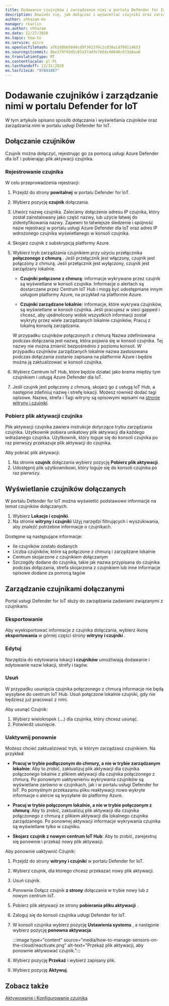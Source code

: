 ```yaml
---
title: Dodawanie czujników i zarządzanie nimi w portalu Defender for IoT
description: Dowiedz się, jak dołączać i wyświetlać czujniki oraz zarządzać nimi w portalu usługi Defender for IoT.
author: shhazam-ms
manager: rkarlin
ms.author: shhazam
ms.date: 12/27/2020
ms.topic: how-to
ms.service: azure
ms.openlocfilehash: a763d8b65049cd9f301379c2c038a1d799114653
ms.sourcegitcommit: 8be279f92d5c07a37adfe766dc40648c673d8aa8
ms.translationtype: MT
ms.contentlocale: pl-PL
ms.lasthandoff: 12/31/2020
ms.locfileid: "97841887"
---
```

# <a name="onboard-and-manage-sensors-in-the-defender-for-iot-portal"></a>Dodawanie czujników i zarządzanie nimi w portalu Defender for IoT

W tym artykule opisano sposób dołączania i wyświetlania czujników oraz zarządzania nimi w portalu usługi Defender for IoT.

## <a name="onboard-sensors"></a>Dołączanie czujników

Czujnik można dołączyć, rejestrując go za pomocą usługi Azure Defender dla IoT i pobierając plik aktywacji czujnika.

### <a name="register-the-sensor"></a>Rejestrowanie czujnika

W celu przeprowadzenia rejestracji:

1. Przejdź do strony **powitalnej** w portalu Defender for IoT.
1. Wybierz pozycję **czujnik** dołączania.
1. Utwórz nazwę czujnika. Zalecamy dołączenie adresu IP czujnika, który został zainstalowany jako część nazwy, lub użycie łatwej do zidentyfikowania nazwy. Zapewni to łatwiejsze śledzenie i spójność nazw rejestracji w portalu usługi Azure Defender dla IoT oraz adres IP wdrożonego czujnika wyświetlanego w konsoli czujnika.
1. Skojarz czujnik z subskrypcją platformy Azure.
1. Wybierz tryb zarządzania czujnikiem przy użyciu przełącznika **połączonego z chmurą** . Jeśli przełącznik jest włączony, czujnik jest połączony z chmurą. Jeśli przełącznik jest wyłączony, czujnik jest zarządzany lokalnie.

   - **Czujniki połączone z chmurą**: informacje wykrywane przez czujnik są wyświetlane w konsoli czujnika. Informacje o alertach są dostarczane przez Centrum IoT Hub i mogą być udostępniane innym usługom platformy Azure, na przykład na platformie Azure.

   - **Czujniki zarządzane lokalnie**: informacje, które wykrywa czujników, są wyświetlane w konsoli czujnika. Jeśli pracujesz w sieci gapped i chcesz, aby ujednolicony widok wszystkich informacji został wykryty przez wiele zarządzanych lokalnie czujników, Pracuj z lokalną konsolą zarządzania.

   W przypadku czujników połączonych z chmurą Nazwa zdefiniowana podczas dołączania jest nazwą, która pojawia się w konsoli czujnika. Tej nazwy nie można zmienić bezpośrednio z poziomu konsoli. W przypadku czujników zarządzanych lokalnie nazwa zastosowana podczas dołączania zostanie zapisana na platformie Azure i będzie można ją zaktualizować w konsoli czujnika.

1. Wybierz Centrum IoT Hub, które będzie działać jako brama między tym czujnikiem i usługą Azure Defender dla IoT.
1. Jeśli czujnik jest połączony z chmurą, skojarz go z usługą IoT Hub, a następnie zdefiniuj nazwę i strefę lokacji. Możesz również dodać tagi opisowe. Nazwa, strefa i Tagi witryny są opisowymi wpisami na [stronie witryny i czujniki](#view-onboarded-sensors).

### <a name="download-the-sensor-activation-file"></a>Pobierz plik aktywacji czujnika

Plik aktywacji czujnika zawiera instrukcje dotyczące trybu zarządzania czujnika. Użytkownik pobiera unikatowy plik aktywacji dla każdego wdrażanego czujnika. Użytkownik, który loguje się do konsoli czujnika po raz pierwszy przekazuje plik aktywacji do czujnika.

Aby pobrać plik aktywacji:

1. Na stronie **czujnik** dołączania wybierz pozycję **Pobierz plik aktywacji**.
1. Udostępnij plik użytkownikowi, który loguje się do konsoli czujnika po raz pierwszy.

## <a name="view-onboarded-sensors"></a>Wyświetlanie czujników dołączanych

W portalu Defender for IoT można wyświetlić podstawowe informacje na temat czujników dołączanych. 

1. Wybierz **Lokacje i czujniki**.
1. Na stronie **witryny i czujniki** Użyj narzędzi filtrujących i wyszukiwania, aby znaleźć potrzebne informacje o czujnikach.

Dostępne są następujące informacje:

- Ile czujników zostało dodanych
- Liczba czujników, które są połączone z chmurą i zarządzane lokalnie
- Centrum skojarzone z czujnikiem dołączanym
- Szczegóły dodane do czujnika, takie jak nazwa przypisana do czujnika podczas dołączania, strefa skojarzona z czujnikiem lub inne informacje opisowe dodane za pomocą tagów

## <a name="manage-onboarded-sensors"></a>Zarządzanie czujnikami dołączanymi

Portal usługi Defender for IoT służy do zarządzania zadaniami związanymi z czujnikami.

### <a name="export"></a>Eksportowanie

Aby wyeksportować informacje z czujnika dołączania, wybierz ikonę **eksportowania** w górnej części strony **witryny i czujniki** .

### <a name="edit"></a>Edytuj

Narzędzia do edytowania lokacji **i czujników** umożliwiają dodawanie i edytowanie nazw lokacji, strefy i tagów.

### <a name="delete"></a>Usuń

W przypadku usunięcia czujnika połączonego z chmurą informacje nie będą wysyłane do centrum IoT Hub. Usuń połączone lokalnie czujniki, gdy nie będziesz już pracować z nimi.

Aby usunąć Czujnik:

1. Wybierz wielokropek (**...**) dla czujnika, który chcesz usunąć. 
1. Potwierdź usunięcie.

### <a name="reactivate"></a>Uaktywnij ponownie

Możesz chcieć zaktualizować tryb, w którym zarządzasz czujnikiem. Na przykład:

- **Pracuj w trybie podłączonym do chmury, a nie w trybie zarządzanym lokalnie**: Aby to zrobić, zaktualizuj plik aktywacji dla czujnika połączonego lokalnie z plikiem aktywacji dla czujnika połączonego z chmurą. Po ponownym uaktywnieniu wykrywania czujników są wyświetlane zarówno w czujnikach, jak i w portalu usługi Defender for IoT. Po pomyślnym przekazaniu pliku reaktywacji nowo wykryte informacje o alercie są wysyłane do platformy Azure.

- **Pracuj w trybie połączonym lokalnie, a nie w trybie połączonym z chmurą**: Aby to zrobić, zaktualizuj plik aktywacji dla czujnika połączonego z chmurą z plikiem aktywacji dla lokalnego czujnika zarządzanego. Po ponownej aktywacji informacje wykrywania czujnika są wyświetlane tylko w czujniku.

- **Skojarz czujnik z nowym centrum IoT Hub**: Aby to zrobić, zarejestruj się ponownie i przekaż nowy plik aktywacji.

Aby ponownie uaktywnić Czujnik:

1. Przejdź do strony **witryny i czujniki** w portalu Defender for IoT.

2. Wybierz czujnik, dla którego chcesz przekazać nowy plik aktywacji.

3. Usuń czujnik.

4. Ponownie Dołącz czujnik **z strony** dołączania w trybie nowy lub z nowym centrum IoT.

5. Pobierz plik aktywacji ze strony **pobierania pliku aktywacji** .

6. Zaloguj się do konsoli czujnika usługi Defender for IoT.

7. W konsoli czujnika wybierz pozycję **Ustawienia systemu** , a następnie wybierz pozycję **ponowna aktywacja**.

   :::image type="content" source="media/how-to-manage-sensors-on-the-cloud/reactivate.png" alt-text="Przekaż plik aktywacji, aby ponownie aktywować czujnik.":::

8. Wybierz pozycję **Przekaż** i wybierz zapisany plik.

9. Wybierz pozycję **Aktywuj**. 

## <a name="see-also"></a>Zobacz także

[Aktywowanie i Konfigurowanie czujnika](how-to-activate-and-set-up-your-sensor.md)
